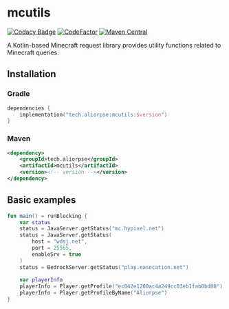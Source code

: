 # mcutils

[![Codacy Badge](https://app.codacy.com/project/badge/Grade/d83f9fcc077b448f9ce2a40865b17343)](https://app.codacy.com/gh/Aliorpse/kotlin-mcutils/dashboard?utm_source=gh&utm_medium=referral&utm_content=&utm_campaign=Badge_grade)
[![CodeFactor](https://www.codefactor.io/repository/github/aliorpse/kotlin-mcutils/badge/main)](https://www.codefactor.io/repository/github/aliorpse/kotlin-mcutils/overview/main)
[![Maven Central](https://maven-badges.sml.io/sonatype-central/tech.aliorpse/mcutils/badge.svg)](https://central.sonatype.com/artifact/tech.aliorpse/mcutils)

A Kotlin-based Minecraft request library provides utility functions related to Minecraft queries.

## Installation

### Gradle

```kotlin
dependencies {
    implementation("tech.aliorpse:mcutils:$version")
}
```

### Maven

```xml
<dependency>
    <groupId>tech.aliorpse</groupId>
    <artifactId>mcutils</artifactId>
    <version><!-- version --></version>
</dependency>
```

## Basic examples

```kotlin
fun main() = runBlocking {
    var status
    status = JavaServer.getStatus("mc.hypixel.net")
    status = JavaServer.getStatus(
        host = "wdsj.net",
        port = 25565,
        enableSrv = true
    )
    status = BedrockServer.getStatus("play.easecation.net")
    
    var playerInfo
    playerInfo = Player.getProfile("ec042e1200ac4a249cc83eb1fab0bd88")
    playerInfo = Player.getProfileByName("Aliorpse")
}
```
